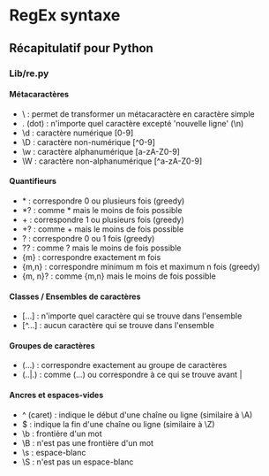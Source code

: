 # RegEx syntaxe

## Récapitulatif pour Python

### Lib/re.py

#### Métacaractères

- \ : permet de transformer un métacaractère en caractère simple
- . (dot) : n'importe quel caractère excepté 'nouvelle ligne' (\n)
- \d : caractère numérique [0-9]
- \D : caractère non-numérique [^0-9]
- \w : caractère alphanumérique [a-zA-Z0-9]
- \W : caractère non-alphanumérique [^a-zA-Z0-9]

#### Quantifieurs
- \* : correspondre 0 ou plusieurs fois (greedy)
- *? : comme \* mais le moins de fois possible
- \+ : correspondre 1 ou plusieurs fois (greedy)
- +? : comme + mais le moins de fois possible
- ? : correspondre 0 ou 1 fois (greedy)
- ?? : comme ? mais le moins de fois possible
- {m} : correspondre exactement m fois
- {m,n} : correspondre minimum m fois et maximum n fois (greedy)
- {m, n}? : comme {m,n} mais le moins de fois possible

#### Classes / Ensembles de caractères
- [...] : n'importe quel caractère qui se trouve dans l'ensemble
- [^...] : aucun caractère qui se trouve dans l'ensemble

#### Groupes de caractères
- (...) : correspondre exactement au groupe de caractères
- (..|.) : comme (...) ou correspondre à ce qui se trouve avant |

#### Ancres et espaces-vides
- ^ (caret) : indique le début d'une chaîne ou ligne (similaire à \A)
- $ : indique la fin d'une chaîne ou ligne (similaire à \Z)
- \b : frontière d'un mot
- \B : n'est pas une frontière d'un mot
- \s : espace-blanc
- \S : n'est pas un espace-blanc
